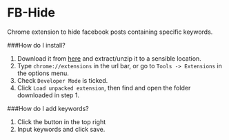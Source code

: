 # FB-Hide
Chrome extension to hide facebook posts containing specific keywords.


###How do I install?

1. Download it from [here](https://github.com/mattdean1/FB-Hide/tree/master/Hide%20Facebook%20posts%20by%20keyword?raw=true) and extract/unzip it to a sensible location.
2. Type `chrome://extensions` in the url bar, or go to `Tools -> Extensions` in the options menu.
3. Check `Developer Mode` is ticked.
4. Click `Load unpacked extension`, then find and open the folder downloaded in step 1.


###How do I add keywords?

1. Click the button in the top right
2. Input keywords and click save.
